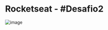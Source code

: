 # Rocketseat - #Desafio2

![image](https://user-images.githubusercontent.com/92953037/212089427-bdf2efe8-effe-419a-918d-645156929ba6.png)
